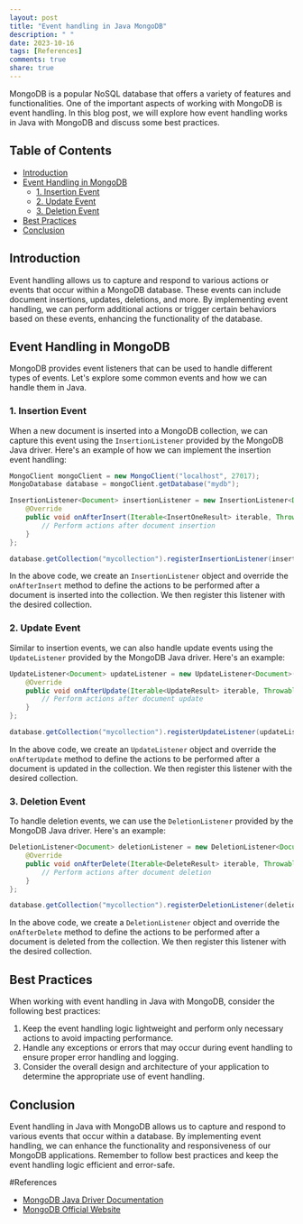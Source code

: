 ```yaml
---
layout: post
title: "Event handling in Java MongoDB"
description: " "
date: 2023-10-16
tags: [References]
comments: true
share: true
---
```


MongoDB is a popular NoSQL database that offers a variety of features and functionalities. One of the important aspects of working with MongoDB is event handling. In this blog post, we will explore how event handling works in Java with MongoDB and discuss some best practices.

## Table of Contents
- [Introduction](#introduction)
- [Event Handling in MongoDB](#event-handling-in-mongodb)
  - [1. Insertion Event](#1-insertion-event)
  - [2. Update Event](#2-update-event)
  - [3. Deletion Event](#3-deletion-event)
- [Best Practices](#best-practices)
- [Conclusion](#conclusion)

## Introduction
Event handling allows us to capture and respond to various actions or events that occur within a MongoDB database. These events can include document insertions, updates, deletions, and more. By implementing event handling, we can perform additional actions or trigger certain behaviors based on these events, enhancing the functionality of the database.

## Event Handling in MongoDB
MongoDB provides event listeners that can be used to handle different types of events. Let's explore some common events and how we can handle them in Java.

### 1. Insertion Event
When a new document is inserted into a MongoDB collection, we can capture this event using the `InsertionListener` provided by the MongoDB Java driver. Here's an example of how we can implement the insertion event handling:

```java
MongoClient mongoClient = new MongoClient("localhost", 27017);
MongoDatabase database = mongoClient.getDatabase("mydb");

InsertionListener<Document> insertionListener = new InsertionListener<Document>() {
    @Override
    public void onAfterInsert(Iterable<InsertOneResult> iterable, Throwable throwable) {
        // Perform actions after document insertion
    }
};

database.getCollection("mycollection").registerInsertionListener(insertionListener);
```

In the above code, we create an `InsertionListener` object and override the `onAfterInsert` method to define the actions to be performed after a document is inserted into the collection. We then register this listener with the desired collection.

### 2. Update Event
Similar to insertion events, we can also handle update events using the `UpdateListener` provided by the MongoDB Java driver. Here's an example:

```java
UpdateListener<Document> updateListener = new UpdateListener<Document>() {
    @Override
    public void onAfterUpdate(Iterable<UpdateResult> iterable, Throwable throwable) {
        // Perform actions after document update
    }
};

database.getCollection("mycollection").registerUpdateListener(updateListener);
```

In the above code, we create an `UpdateListener` object and override the `onAfterUpdate` method to define the actions to be performed after a document is updated in the collection. We then register this listener with the desired collection.

### 3. Deletion Event
To handle deletion events, we can use the `DeletionListener` provided by the MongoDB Java driver. Here's an example:

```java
DeletionListener<Document> deletionListener = new DeletionListener<Document>() {
    @Override
    public void onAfterDelete(Iterable<DeleteResult> iterable, Throwable throwable) {
        // Perform actions after document deletion
    }
};

database.getCollection("mycollection").registerDeletionListener(deletionListener);
```

In the above code, we create a `DeletionListener` object and override the `onAfterDelete` method to define the actions to be performed after a document is deleted from the collection. We then register this listener with the desired collection.

## Best Practices
When working with event handling in Java with MongoDB, consider the following best practices:

1. Keep the event handling logic lightweight and perform only necessary actions to avoid impacting performance.
2. Handle any exceptions or errors that may occur during event handling to ensure proper error handling and logging.
3. Consider the overall design and architecture of your application to determine the appropriate use of event handling.

## Conclusion
Event handling in Java with MongoDB allows us to capture and respond to various events that occur within a database. By implementing event handling, we can enhance the functionality and responsiveness of our MongoDB applications. Remember to follow best practices and keep the event handling logic efficient and error-safe.

#References
- [MongoDB Java Driver Documentation](https://mongodb.github.io/mongo-java-driver/4.3/)
- [MongoDB Official Website](https://www.mongodb.com/)